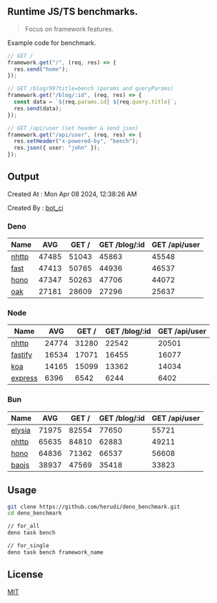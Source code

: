 ## Runtime JS/TS benchmarks.

> Focus on framework features.

Example code for benchmark.
```ts
// GET /
framework.get("/", (req, res) => {
  res.send("home");
});

// GET /blog/99?title=bench (params and queryParams)
framework.get("/blog/:id", (req, res) => {
  const data = `${req.params.id} ${req.query.title}`;
  res.send(data);
});

// GET /api/user (set header & send json)
framework.get("/api/user", (req, res) => {
  res.setHeader("x-powered-by", "bench");
  res.json({ user: "john" });
});
```

## Output
Created At : Mon Apr 08 2024, 12:38:26 AM

Created By : [bot_ci](https://github.com/herudi/deno_benchmarks/commits?author=github-actions%5Bbot%5D)


### Deno
|Name|AVG|GET /|GET /blog/:id|GET /api/user|
|----|----|----|----|----|
|[nhttp](https://github.com/nhttp/nhttp)|47485|51043|45863|45548|
|[fast](https://github.com/danteissaias/fast)|47413|50765|44936|46537|
|[hono](https://github.com/honojs/hono)|47347|50263|47706|44072|
|[oak](https://github.com/oakserver/oak)|27181|28609|27296|25637|
  


### Node
|Name|AVG|GET /|GET /blog/:id|GET /api/user|
|----|----|----|----|----|
|[nhttp](https://github.com/nhttp/nhttp)|24774|31280|22542|20501|
|[fastify](https://github.com/fastify/fastify)|16534|17071|16455|16077|
|[koa](https://github.com/koajs/koa)|14165|15099|13362|14034|
|[express](https://github.com/expressjs/express)|6396|6542|6244|6402|
  


### Bun
|Name|AVG|GET /|GET /blog/:id|GET /api/user|
|----|----|----|----|----|
|[elysia](https://github.com/elysiajs/elysia)|71975|82554|77650|55721|
|[nhttp](https://github.com/nhttp/nhttp)|65635|84810|62883|49211|
|[hono](https://github.com/honojs/hono)|64836|71362|66537|56608|
|[baojs](https://github.com/mattreid1/baojs)|38937|47569|35418|33823|
  



## Usage

```bash
git clone https://github.com/herudi/deno_benchmark.git
cd deno_benchmark

// for_all
deno task bench

// for_single
deno task bench framework_name
```

## License

[MIT](LICENSE)


